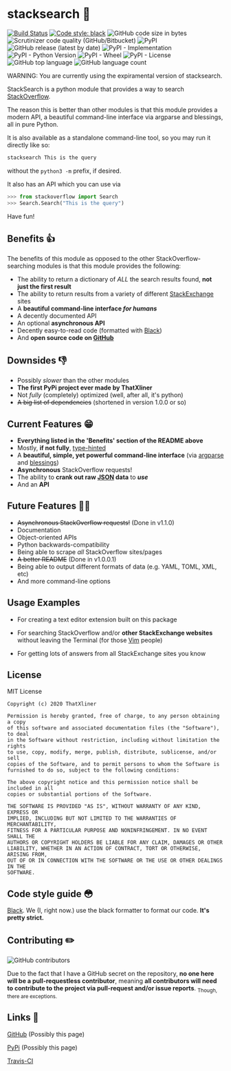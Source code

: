 # stacksearch 🔎

[![Build Status](https://travis-ci.com/ThatXliner/stacksearch.svg?branch=master)](https://travis-ci.com/ThatXliner/stacksearch) [![Code style: black](https://img.shields.io/badge/code%20style-black-000000.svg)](https://github.com/psf/black) ![GitHub code size in bytes](https://img.shields.io/github/languages/code-size/ThatXliner/stacksearch) ![Scrutinizer code quality (GitHub/Bitbucket)](https://img.shields.io/scrutinizer/quality/g/ThatXliner/stacksearch/master) ![PyPI](https://img.shields.io/pypi/v/stacksearch) ![GitHub release (latest by date)](https://img.shields.io/github/v/release/ThatXliner/stacksearch) ![PyPI - Implementation](https://img.shields.io/pypi/implementation/stacksearch) ![PyPI - Python Version](https://img.shields.io/pypi/pyversions/stacksearch) ![PyPI - Wheel](https://img.shields.io/pypi/wheel/stacksearch) ![PyPI - License](https://img.shields.io/pypi/l/stacksearch) ![GitHub top language](https://img.shields.io/github/languages/top/ThatXliner/stacksearch) ![GitHub language count](https://img.shields.io/github/languages/count/ThatXliner/stacksearch)

WARNING: You are currently using the expiramental version of stacksearch.

StackSearch is a python module that provides a way to search [StackOverflow](https://stackoverflow.com/).

The reason this is better than other modules is that this module provides a modern API, a beautiful command-line interface via argparse and blessings, all in pure Python.

It is also available as a standalone command-line tool, so you may run it directly like so:

```bash
stacksearch This is the query
```

without the `python3 -m` prefix, if desired.

It also has an API which you can use via

```python
>>> from stackoverflow import Search
>>> Search.Search("This is the query")
```

Have fun!

## Benefits 👍

The benefits of this module as opposed to the other StackOverflow-searching modules is that this module provides the following:

- The ability to return a dictionary of _ALL_ the search results found, **not just the first result**
- The ability to return results from a variety of different [StackExchange](https://stackexchange.com/) sites
- A **beautiful command-line interface _for humans_**
- A decently documented API
- An optional **asynchronous API**
- Decently easy-to-read code (formatted with [Black](https://github.com/psf/black))
- And **open source code on [GitHub](https://github.com/ThatXliner/stacksearch/tree/Stable)**

## Downsides 👎

- Possibly _slower_ than the other modules
- **The first PyPi project ever made by ThatXliner**
- Not _fully_ (completely) optimized (well, after all, it's python)
- ~~A big list of dependencies~~ (shortened in version 1.0.0 or so)

## Current Features 😁

- **Everything listed in the 'Benefits' section of the README above**
- Mostly, **if not fully**, [type-hinted](https://www.python.org/dev/peps/pep-0585/)
- A **beautiful, simple, yet powerful command-line interface** (via [argparse](https://docs.python.org/3/library/argparse.html) and [blessings](https://pypi.org/project/blessings/))
- **Asynchronous** StackOverflow requests!
- The ability to **crank out raw [JSON](https://www.json.org/json-en.html) data** to **_use_**
- And an **API**

## Future Features 🏃‍♂️

- ~~Asynchronous StackOverflow requests!~~ (Done in v1.1.0)
- Documentation
- Object-oriented APIs
- Python backwards-compatibility
- Being able to scrape _all_ StackOverflow sites/pages
- ~~A better README~~ (Done in v1.0.0.1)
- Being able to output different formats of data (e.g. YAML, TOML, XML, etc)
- And more command-line options

## Usage Examples

- For creating a text editor extension built on this package

- For searching StackOverflow and/or **other StackExchange websites** without leaving the Terminal (for those [Vim](https://www.vim.org/) people)

- For getting lots of answers from all StackExchange sites you know

## License

MIT License

```text
Copyright (c) 2020 ThatXliner

Permission is hereby granted, free of charge, to any person obtaining a copy
of this software and associated documentation files (the "Software"), to deal
in the Software without restriction, including without limitation the rights
to use, copy, modify, merge, publish, distribute, sublicense, and/or sell
copies of the Software, and to permit persons to whom the Software is
furnished to do so, subject to the following conditions:

The above copyright notice and this permission notice shall be included in all
copies or substantial portions of the Software.

THE SOFTWARE IS PROVIDED "AS IS", WITHOUT WARRANTY OF ANY KIND, EXPRESS OR
IMPLIED, INCLUDING BUT NOT LIMITED TO THE WARRANTIES OF MERCHANTABILITY,
FITNESS FOR A PARTICULAR PURPOSE AND NONINFRINGEMENT. IN NO EVENT SHALL THE
AUTHORS OR COPYRIGHT HOLDERS BE LIABLE FOR ANY CLAIM, DAMAGES OR OTHER
LIABILITY, WHETHER IN AN ACTION OF CONTRACT, TORT OR OTHERWISE, ARISING FROM,
OUT OF OR IN CONNECTION WITH THE SOFTWARE OR THE USE OR OTHER DEALINGS IN THE
SOFTWARE.
```

## Code style guide 😳

[Black](https://github.com/psf/black). We (I, right now.) use the black formatter to format our code. **It's pretty strict.**

## Contributing ✏️

![GitHub contributors](https://img.shields.io/github/contributors/ThatXliner/stacksearch)

Due to the fact that I have a GitHub secret on the repository, **no one here will be a pull-requestless contributor**, meaning **all contributors will need to contribute to the project via pull-request and/or issue reports**. <sub>Though, there are exceptions.</sub>

## Links 📎

[GitHub](https://github.com/ThatXliner/stacksearch/tree/Stable) (Possibly this page)

[PyPi](https://pypi.org/project/stacksearch/) (Possibly this page)

[Travis-CI](https://travis-ci.com/github/ThatXliner/stacksearch)
